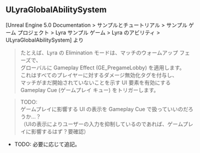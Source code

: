 ## ULyraGlobalAbilitySystem

[Unreal Engine 5.0 Documentation > サンプルとチュートリアル > サンプル ゲーム プロジェクト > Lyra サンプル ゲーム > Lyra のアビリティ > ULyraGlobalAbilitySystem] より  
> たとえば、Lyra の Elimination モードは、マッチのウォームアップ フェーズで、  
> グローバルに Gameplay Effect (GE_PregameLobby) を適用します。  
> これはすべてのプレイヤーに対するダメージ無効化タグを付与し、  
> マッチがまだ開始されていないことを示す UI 要素を有効にする Gameplay Cue (ゲームプレイ キュー) をトリガーします。  

> TODO:  
> ゲームプレイに影響する UI の表示を Gameplay Cue で扱っていいのだろうか…？  
> （UIの表示によりユーザーの入力を抑制しているのであれば、ゲームプレイに影響するはず？要確認）  

* TODO: 必要に応じて追記。

